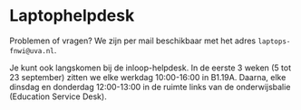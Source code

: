 # Laptophelpdesk

Problemen of vragen? We zijn per mail beschikbaar met het adres `laptops-fnwi@uva.nl`.

Je kunt ook langskomen bij de inloop-helpdesk. In de eerste 3 weken (5 tot 23 september) zitten we elke werkdag 10:00-16:00 in B1.19A. Daarna, elke dinsdag en donderdag 12:00-13:00 in de ruimte links van de onderwijsbalie (Education Service Desk).
